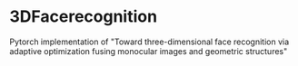 # 3DFacerecognition
Pytorch implementation of "Toward three-dimensional face recognition via adaptive optimization fusing monocular images and geometric structures"
